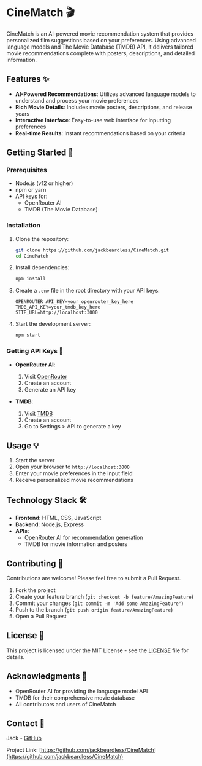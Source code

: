 # CineMatch 🎬

CineMatch is an AI-powered movie recommendation system that provides personalized film suggestions based on your preferences. Using advanced language models and The Movie Database (TMDB) API, it delivers tailored movie recommendations complete with posters, descriptions, and detailed information.

## Features ✨

- **AI-Powered Recommendations**: Utilizes advanced language models to understand and process your movie preferences
- **Rich Movie Details**: Includes movie posters, descriptions, and release years
- **Interactive Interface**: Easy-to-use web interface for inputting preferences
- **Real-time Results**: Instant recommendations based on your criteria

## Getting Started 🚀

### Prerequisites

- Node.js (v12 or higher)
- npm or yarn
- API keys for:
  - OpenRouter AI
  - TMDB (The Movie Database)

### Installation

1. Clone the repository:
   ```bash
   git clone https://github.com/jackbeardless/CineMatch.git
   cd CineMatch
   ```

2. Install dependencies:
   ```bash
   npm install
   ```

3. Create a `.env` file in the root directory with your API keys:
   ```env
   OPENROUTER_API_KEY=your_openrouter_key_here
   TMDB_API_KEY=your_tmdb_key_here
   SITE_URL=http://localhost:3000
   ```

4. Start the development server:
   ```bash
   npm start
   ```

### Getting API Keys 🔑

- **OpenRouter AI**: 
  1. Visit [OpenRouter](https://openrouter.ai/)
  2. Create an account
  3. Generate an API key

- **TMDB**: 
  1. Visit [TMDB](https://www.themoviedb.org/)
  2. Create an account
  3. Go to Settings > API to generate a key

## Usage 💡

1. Start the server
2. Open your browser to `http://localhost:3000`
3. Enter your movie preferences in the input field
4. Receive personalized movie recommendations

## Technology Stack 🛠️

- **Frontend**: HTML, CSS, JavaScript
- **Backend**: Node.js, Express
- **APIs**: 
  - OpenRouter AI for recommendation generation
  - TMDB for movie information and posters

## Contributing 🤝

Contributions are welcome! Please feel free to submit a Pull Request.

1. Fork the project
2. Create your feature branch (`git checkout -b feature/AmazingFeature`)
3. Commit your changes (`git commit -m 'Add some AmazingFeature'`)
4. Push to the branch (`git push origin feature/AmazingFeature`)
5. Open a Pull Request

## License 📝

This project is licensed under the MIT License - see the [LICENSE](LICENSE) file for details.

## Acknowledgments 🙏

- OpenRouter AI for providing the language model API
- TMDB for their comprehensive movie database
- All contributors and users of CineMatch

## Contact 📧

Jack - [GitHub](https://github.com/jackbeardless)

Project Link: [https://github.com/jackbeardless/CineMatch](https://github.com/jackbeardless/CineMatch)
